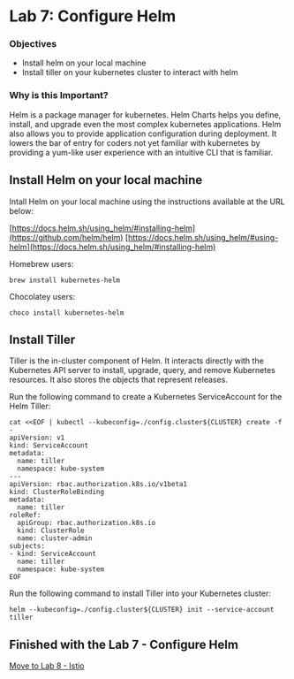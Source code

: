 # Lab 7: Configure Helm

### Objectives
- Install helm on your local machine
- Install tiller on your kubernetes cluster to interact with helm

### Why is this Important?
Helm is a package manager for kubernetes. Helm Charts helps you define, install, and upgrade even the most complex kubernetes applications. Helm also allows you to provide application configuration during deployment. It lowers the bar of entry for coders not yet familiar with kubernetes by providing a yum-like user experience with an intuitive CLI that is familiar.

## Install Helm on your local machine
Intall Helm on your local machine using the instructions available at the URL below:

[https://docs.helm.sh/using_helm/#installing-helm](https://github.com/helm/helm)
[https://docs.helm.sh/using_helm/#using-helm](https://docs.helm.sh/using_helm/#installing-helm)

Homebrew users:
```
brew install kubernetes-helm
```

Chocolatey users:
```
choco install kubernetes-helm
```

## Install Tiller
Tiller is the in-cluster component of Helm. It interacts directly with the Kubernetes API server to install, upgrade, query, and remove Kubernetes resources. It also stores the objects that represent releases.

Run the following command to create a Kubernetes ServiceAccount for the Helm Tiller:
```
cat <<EOF | kubectl --kubeconfig=./config.cluster${CLUSTER} create -f -
apiVersion: v1
kind: ServiceAccount
metadata:
  name: tiller
  namespace: kube-system
---
apiVersion: rbac.authorization.k8s.io/v1beta1
kind: ClusterRoleBinding
metadata:
  name: tiller
roleRef:
  apiGroup: rbac.authorization.k8s.io
  kind: ClusterRole
  name: cluster-admin
subjects:
- kind: ServiceAccount
  name: tiller
  namespace: kube-system
EOF
```

Run the following command to install Tiller into your Kubernetes cluster:
```
helm --kubeconfig=./config.cluster${CLUSTER} init --service-account tiller
```

## Finished with the Lab 7 - Configure Helm

[Move to Lab 8 - Istio](https://github.com/ably77/dcos-kubernetes-training/blob/master/labs/linux-macOS/lab8_istio.md)
